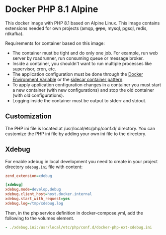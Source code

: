 # Docker PHP 8.1 Alpine

This docker image with PHP 8.1 based on Alpine Linux. This image contains extensions needed for own projects (amqp, ~~grpc~~, mysql, pgsql, redis, rdkafka).

Requirements for container based on this image:
* The container must be tight and do only one job. For example, run web server by roadrunner, run consuming queue or message broker.
* Inside a container, you shouldn't want to run multiple processes like supervisor, cron, etc.
* The application configuration must be done through the [Docker Environment Variable](https://docs.docker.com/engine/reference/commandline/run/#set-environment-variables--e---env---env-file) or the [sidecar container pattern](https://docs.microsoft.com/en-us/azure/architecture/patterns/sidecar).
* To apply application configuration changes in a container you must start a new container (with new configurations) and stop the old container (with old configurations).
* Logging inside the container must be output to stderr and stdout.

## Customization

The PHP ini file is located at /usr/local/etc/php/conf.d/ directory.
You can customize the PHP ini file by adding your own ini file to the directory.

## Xdebug

For enable xdebug  in local development you need to create in your project directory `xdebug.ini` file with content:
```ini
zend_extension=xdebug

[xdebug]
xdebug.mode=develop,debug
xdebug.client_host=host.docker.internal
xdebug.start_with_request=yes
xdebug.log=/tmp/xdebug.log
```

Then, in the php service definition in docker-compose.yml, add the following to the volumes element.
```yaml
- ./xdebug.ini:/usr/local/etc/php/conf.d/docker-php-ext-xdebug.ini
```
